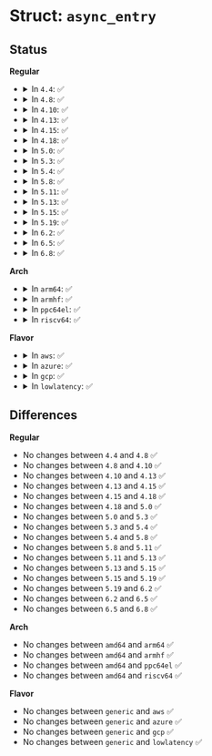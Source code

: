 # Struct: <code>async_entry</code>

## Status
<b>Regular</b>
<ul>
<li>
<details>
<summary>In <code>4.4</code>: ✅</summary>

```c
struct async_entry {
    struct list_head domain_list;
    struct list_head global_list;
    struct work_struct work;
    async_cookie_t cookie;
    async_func_t func;
    void *data;
    struct async_domain *domain;
};
```
</details>
</li>
<li>
<details>
<summary>In <code>4.8</code>: ✅</summary>

```c
struct async_entry {
    struct list_head domain_list;
    struct list_head global_list;
    struct work_struct work;
    async_cookie_t cookie;
    async_func_t func;
    void *data;
    struct async_domain *domain;
};
```
</details>
</li>
<li>
<details>
<summary>In <code>4.10</code>: ✅</summary>

```c
struct async_entry {
    struct list_head domain_list;
    struct list_head global_list;
    struct work_struct work;
    async_cookie_t cookie;
    async_func_t func;
    void *data;
    struct async_domain *domain;
};
```
</details>
</li>
<li>
<details>
<summary>In <code>4.13</code>: ✅</summary>

```c
struct async_entry {
    struct list_head domain_list;
    struct list_head global_list;
    struct work_struct work;
    async_cookie_t cookie;
    async_func_t func;
    void *data;
    struct async_domain *domain;
};
```
</details>
</li>
<li>
<details>
<summary>In <code>4.15</code>: ✅</summary>

```c
struct async_entry {
    struct list_head domain_list;
    struct list_head global_list;
    struct work_struct work;
    async_cookie_t cookie;
    async_func_t func;
    void *data;
    struct async_domain *domain;
};
```
</details>
</li>
<li>
<details>
<summary>In <code>4.18</code>: ✅</summary>

```c
struct async_entry {
    struct list_head domain_list;
    struct list_head global_list;
    struct work_struct work;
    async_cookie_t cookie;
    async_func_t func;
    void *data;
    struct async_domain *domain;
};
```
</details>
</li>
<li>
<details>
<summary>In <code>5.0</code>: ✅</summary>

```c
struct async_entry {
    struct list_head domain_list;
    struct list_head global_list;
    struct work_struct work;
    async_cookie_t cookie;
    async_func_t func;
    void *data;
    struct async_domain *domain;
};
```
</details>
</li>
<li>
<details>
<summary>In <code>5.3</code>: ✅</summary>

```c
struct async_entry {
    struct list_head domain_list;
    struct list_head global_list;
    struct work_struct work;
    async_cookie_t cookie;
    async_func_t func;
    void *data;
    struct async_domain *domain;
};
```
</details>
</li>
<li>
<details>
<summary>In <code>5.4</code>: ✅</summary>

```c
struct async_entry {
    struct list_head domain_list;
    struct list_head global_list;
    struct work_struct work;
    async_cookie_t cookie;
    async_func_t func;
    void *data;
    struct async_domain *domain;
};
```
</details>
</li>
<li>
<details>
<summary>In <code>5.8</code>: ✅</summary>

```c
struct async_entry {
    struct list_head domain_list;
    struct list_head global_list;
    struct work_struct work;
    async_cookie_t cookie;
    async_func_t func;
    void *data;
    struct async_domain *domain;
};
```
</details>
</li>
<li>
<details>
<summary>In <code>5.11</code>: ✅</summary>

```c
struct async_entry {
    struct list_head domain_list;
    struct list_head global_list;
    struct work_struct work;
    async_cookie_t cookie;
    async_func_t func;
    void *data;
    struct async_domain *domain;
};
```
</details>
</li>
<li>
<details>
<summary>In <code>5.13</code>: ✅</summary>

```c
struct async_entry {
    struct list_head domain_list;
    struct list_head global_list;
    struct work_struct work;
    async_cookie_t cookie;
    async_func_t func;
    void *data;
    struct async_domain *domain;
};
```
</details>
</li>
<li>
<details>
<summary>In <code>5.15</code>: ✅</summary>

```c
struct async_entry {
    struct list_head domain_list;
    struct list_head global_list;
    struct work_struct work;
    async_cookie_t cookie;
    async_func_t func;
    void *data;
    struct async_domain *domain;
};
```
</details>
</li>
<li>
<details>
<summary>In <code>5.19</code>: ✅</summary>

```c
struct async_entry {
    struct list_head domain_list;
    struct list_head global_list;
    struct work_struct work;
    async_cookie_t cookie;
    async_func_t func;
    void *data;
    struct async_domain *domain;
};
```
</details>
</li>
<li>
<details>
<summary>In <code>6.2</code>: ✅</summary>

```c
struct async_entry {
    struct list_head domain_list;
    struct list_head global_list;
    struct work_struct work;
    async_cookie_t cookie;
    async_func_t func;
    void *data;
    struct async_domain *domain;
};
```
</details>
</li>
<li>
<details>
<summary>In <code>6.5</code>: ✅</summary>

```c
struct async_entry {
    struct list_head domain_list;
    struct list_head global_list;
    struct work_struct work;
    async_cookie_t cookie;
    async_func_t func;
    void *data;
    struct async_domain *domain;
};
```
</details>
</li>
<li>
<details>
<summary>In <code>6.8</code>: ✅</summary>

```c
struct async_entry {
    struct list_head domain_list;
    struct list_head global_list;
    struct work_struct work;
    async_cookie_t cookie;
    async_func_t func;
    void *data;
    struct async_domain *domain;
};
```
</details>
</li>
</ul>
<b>Arch</b>
<ul>
<li>
<details>
<summary>In <code>arm64</code>: ✅</summary>

```c
struct async_entry {
    struct list_head domain_list;
    struct list_head global_list;
    struct work_struct work;
    async_cookie_t cookie;
    async_func_t func;
    void *data;
    struct async_domain *domain;
};
```
</details>
</li>
<li>
<details>
<summary>In <code>armhf</code>: ✅</summary>

```c
struct async_entry {
    struct list_head domain_list;
    struct list_head global_list;
    struct work_struct work;
    async_cookie_t cookie;
    async_func_t func;
    void *data;
    struct async_domain *domain;
};
```
</details>
</li>
<li>
<details>
<summary>In <code>ppc64el</code>: ✅</summary>

```c
struct async_entry {
    struct list_head domain_list;
    struct list_head global_list;
    struct work_struct work;
    async_cookie_t cookie;
    async_func_t func;
    void *data;
    struct async_domain *domain;
};
```
</details>
</li>
<li>
<details>
<summary>In <code>riscv64</code>: ✅</summary>

```c
struct async_entry {
    struct list_head domain_list;
    struct list_head global_list;
    struct work_struct work;
    async_cookie_t cookie;
    async_func_t func;
    void *data;
    struct async_domain *domain;
};
```
</details>
</li>
</ul>
<b>Flavor</b>
<ul>
<li>
<details>
<summary>In <code>aws</code>: ✅</summary>

```c
struct async_entry {
    struct list_head domain_list;
    struct list_head global_list;
    struct work_struct work;
    async_cookie_t cookie;
    async_func_t func;
    void *data;
    struct async_domain *domain;
};
```
</details>
</li>
<li>
<details>
<summary>In <code>azure</code>: ✅</summary>

```c
struct async_entry {
    struct list_head domain_list;
    struct list_head global_list;
    struct work_struct work;
    async_cookie_t cookie;
    async_func_t func;
    void *data;
    struct async_domain *domain;
};
```
</details>
</li>
<li>
<details>
<summary>In <code>gcp</code>: ✅</summary>

```c
struct async_entry {
    struct list_head domain_list;
    struct list_head global_list;
    struct work_struct work;
    async_cookie_t cookie;
    async_func_t func;
    void *data;
    struct async_domain *domain;
};
```
</details>
</li>
<li>
<details>
<summary>In <code>lowlatency</code>: ✅</summary>

```c
struct async_entry {
    struct list_head domain_list;
    struct list_head global_list;
    struct work_struct work;
    async_cookie_t cookie;
    async_func_t func;
    void *data;
    struct async_domain *domain;
};
```
</details>
</li>
</ul>

## Differences
<b>Regular</b>
<ul>
<li>
No changes between <code>4.4</code> and <code>4.8</code> ✅
</li>
<li>
No changes between <code>4.8</code> and <code>4.10</code> ✅
</li>
<li>
No changes between <code>4.10</code> and <code>4.13</code> ✅
</li>
<li>
No changes between <code>4.13</code> and <code>4.15</code> ✅
</li>
<li>
No changes between <code>4.15</code> and <code>4.18</code> ✅
</li>
<li>
No changes between <code>4.18</code> and <code>5.0</code> ✅
</li>
<li>
No changes between <code>5.0</code> and <code>5.3</code> ✅
</li>
<li>
No changes between <code>5.3</code> and <code>5.4</code> ✅
</li>
<li>
No changes between <code>5.4</code> and <code>5.8</code> ✅
</li>
<li>
No changes between <code>5.8</code> and <code>5.11</code> ✅
</li>
<li>
No changes between <code>5.11</code> and <code>5.13</code> ✅
</li>
<li>
No changes between <code>5.13</code> and <code>5.15</code> ✅
</li>
<li>
No changes between <code>5.15</code> and <code>5.19</code> ✅
</li>
<li>
No changes between <code>5.19</code> and <code>6.2</code> ✅
</li>
<li>
No changes between <code>6.2</code> and <code>6.5</code> ✅
</li>
<li>
No changes between <code>6.5</code> and <code>6.8</code> ✅
</li>
</ul>
<b>Arch</b>
<ul>
<li>
No changes between <code>amd64</code> and <code>arm64</code> ✅
</li>
<li>
No changes between <code>amd64</code> and <code>armhf</code> ✅
</li>
<li>
No changes between <code>amd64</code> and <code>ppc64el</code> ✅
</li>
<li>
No changes between <code>amd64</code> and <code>riscv64</code> ✅
</li>
</ul>
<b>Flavor</b>
<ul>
<li>
No changes between <code>generic</code> and <code>aws</code> ✅
</li>
<li>
No changes between <code>generic</code> and <code>azure</code> ✅
</li>
<li>
No changes between <code>generic</code> and <code>gcp</code> ✅
</li>
<li>
No changes between <code>generic</code> and <code>lowlatency</code> ✅
</li>
</ul>
